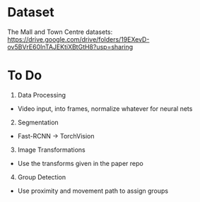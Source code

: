 # Dataset
The Mall and Town Centre datasets: https://drive.google.com/drive/folders/19EXevD-ov5BVrE60InTAJEKtiXBtGtH8?usp=sharing

# To Do
1. Data Processing
  - Video input, into frames, normalize whatever for neural nets
2. Segmentation
  - Fast-RCNN -> TorchVision
3. Image Transformations
  - Use the transforms given in the paper repo
4. Group Detection
  - Use proximity and movement path to assign groups
